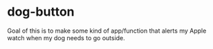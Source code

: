 # dog-button

Goal of this is to make some kind of app/function that alerts my Apple watch when my dog needs to go outside.
